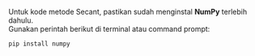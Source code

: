 Untuk kode metode Secant, pastikan sudah menginstal **NumPy** terlebih dahulu.  
Gunakan perintah berikut di terminal atau command prompt:

```bash
pip install numpy
